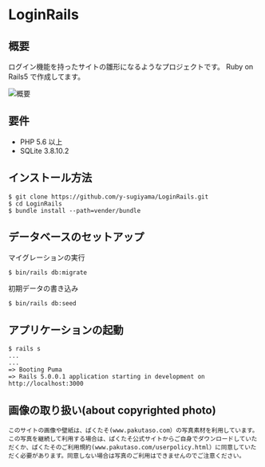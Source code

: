 
# LoginRails

## 概要
ログイン機能を持ったサイトの雛形になるようなプロジェクトです。
Ruby on Rails5 で作成してます。

![概要](https://raw.githubusercontent.com/y-sugiyama/JobSite/master/assets/images/loginrails.png)

## 要件

- PHP 5.6 以上
- SQLite 3.8.10.2

## インストール方法

```
$ git clone https://github.com/y-sugiyama/LoginRails.git
$ cd LoginRails
$ bundle install --path=vender/bundle
```

## データベースのセットアップ


マイグレーションの実行

```
$ bin/rails db:migrate
```

初期データの書き込み

```
$ bin/rails db:seed 
```



## アプリケーションの起動


```
$ rails s
...
...
=> Booting Puma
=> Rails 5.0.0.1 application starting in development on http://localhost:3000
```
## 画像の取り扱い(about copyrighted photo)

```
このサイトの画像や壁紙は、ぱくたそ(www.pakutaso.com）の写真素材を利用しています。この写真を継続して利用する場合は、ぱくたそ公式サイトからご自身でダウンロードしていただくか、ぱくたそのご利用規約(www.pakutaso.com/userpolicy.html）に同意していただく必要があります。同意しない場合は写真のご利用はできませんのでご注意ください。
```

